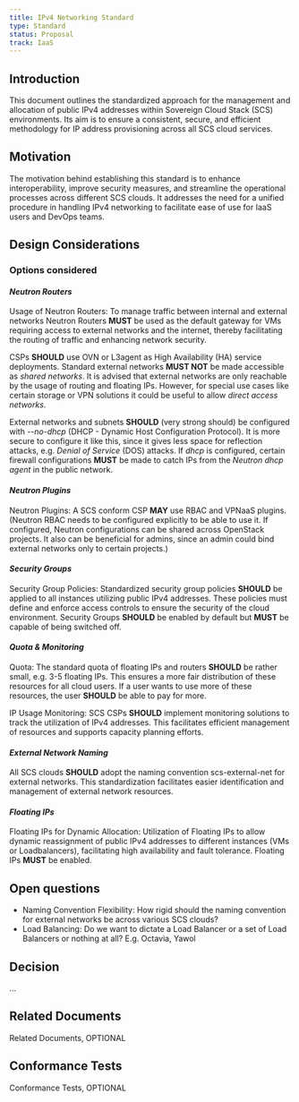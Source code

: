 ```yaml
---
title: IPv4 Networking Standard
type: Standard
status: Proposal
track: IaaS
---
```


## Introduction

This document outlines the standardized approach for the management and allocation of
public IPv4 addresses within Sovereign Cloud Stack (SCS) environments. Its aim is to
ensure a consistent, secure, and efficient methodology for IP address provisioning
across all SCS cloud services.

## Motivation

The motivation behind establishing this standard is to enhance interoperability, improve
security measures, and streamline the operational processes across different SCS clouds.
It addresses the need for a unified procedure in handling IPv4 networking to facilitate
ease of use for IaaS users and DevOps teams.

## Design Considerations

### Options considered

#### _Neutron Routers_

Usage of Neutron Routers: To manage traffic between internal and external networks Neutron Routers **MUST** be used as the default gateway for VMs requiring access to external networks and the internet, thereby facilitating the routing of traffic and enhancing network security.

CSPs **SHOULD** use OVN or L3agent as High Availability (HA) service deployments.
Standard external networks **MUST NOT** be made accessible as _shared networks_. It is advised that external networks are only reachable by the usage of routing and floating IPs.
However, for special use cases like certain storage or VPN solutions it could be useful to allow _direct access networks_.

External networks and subnets **SHOULD** (very strong should) be configured with _--no-dhcp_ (DHCP - Dynamic Host Configuration Protocol). It is more secure to configure it like this, since it gives less space for reflection attacks, e.g. _Denial of Service_ (DOS) attacks. If _dhcp_ is configured, certain firewall configurations **MUST** be made to catch IPs from the _Neutron dhcp agent_ in the public network.

#### _Neutron Plugins_

Neutron Plugins: A SCS conform CSP **MAY** use RBAC and VPNaaS plugins.
(Neutron RBAC needs to be configured explicitly to be able to use it. If configured, Neutron configurations can be shared across OpenStack projects. It also can be beneficial for admins, since an admin could bind external networks only to certain projects.)

#### _Security Groups_

Security Group Policies: Standardized security group policies **SHOULD** be applied to all instances utilizing public IPv4 addresses. These policies must define and enforce access
controls to ensure the security of the cloud environment.
Security Groups **SHOULD** be enabled by default but **MUST** be capable of being switched off.

#### _Quota & Monitoring_

Quota: The standard quota of floating IPs and routers **SHOULD** be rather small, e.g. 3-5 floating IPs. This ensures a more fair distribution of these resources for all cloud users. If a user wants to use more of these resources, the user **SHOULD** be able to pay for more.

IP Usage Monitoring: SCS CSPs **SHOULD** implement monitoring solutions to track the utilization of IPv4 addresses. This facilitates efficient management of resources and supports capacity planning efforts.

#### _External Network Naming_

All SCS clouds **SHOULD** adopt the naming convention
scs-external-net for external networks. This standardization facilitates easier identification and management of external network resources.

#### _Floating IPs_

Floating IPs for Dynamic Allocation: Utilization of Floating IPs to allow dynamic reassignment of public IPv4 addresses to different instances (VMs or Loadbalancers), facilitating high availability and fault tolerance.
Floating IPs **MUST** be enabled.

## Open questions

- Naming Convention Flexibility: How rigid should the naming convention for external
networks be across various SCS clouds?
- Load Balancing: Do we want to dictate a Load Balancer or a set of Load Balancers or nothing at all? E.g. Octavia, Yawol

## Decision

...

## Related Documents

Related Documents, OPTIONAL

## Conformance Tests

Conformance Tests, OPTIONAL
